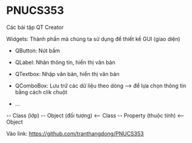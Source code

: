 # PNUCS353
Các bài tập QT Creator

Widgets: Thành phần mà chúng ta sử dụng để thiết kế GUI  (giao diện)

+ QButton: Nút bấm





+ QLabel: Nhãn thông tin, hiển thị văn bản
+ QTextbox: Nhập văn bản, hiển thị văn bản
+ QComboBox: Lưu trữ các dữ liệu theo dòng --> để lựa chọn thông tin bằng cách clik chuột
+ ...

-- Class (lớp)
-- Object (đối tượng) <-- Class
-- Property (thuộc tính) <-- Object

Vào link: https://github.com/tranthangdong/PNUCS353




